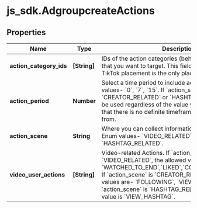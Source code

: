 # js_sdk.AdgroupcreateActions

## Properties
Name | Type | Description | Notes
------------ | ------------- | ------------- | -------------
**action_category_ids** | **[String]** | IDs of the action categories (behaviors) or hashtags that you want to target. This field is valid only when TikTok placement is the only placement selected. | [optional] 
**action_period** | **Number** | Select a time period to include actions from. Supported values- &#x60;0&#x60;, &#x60;7&#x60;, &#x60;15&#x60;. If &#x60;action_scene&#x60; is &#x60;CREATOR_RELATED&#x60; or &#x60;HASHTAG_RELATED&#x60;, 0 will be used regardless of the value you pass in. &#x60;0&#x60; means that there is no definite timeframe to select actions from. | [optional] 
**action_scene** | **String** | Where you can collect information about user actions. Enum values- &#x60;VIDEO_RELATED&#x60;, &#x60;CREATOR_RELATED&#x60;, &#x60;HASHTAG_RELATED&#x60;. | [optional] 
**video_user_actions** | **[String]** | Video-related Actions. If &#x60;action_scene&#x60; is &#x60;VIDEO_RELATED&#x60;, the allowed values are- &#x60;WATCHED_TO_END&#x60;,&#x60;LIKED&#x60;,&#x60;COMMENTED&#x60;,&#x60;SHARED&#x60;. If &#x60;action_scene&#x60; is &#x60;CREATOR_RELATED&#x60;, the allowed values are- &#x60;FOLLOWING&#x60;, &#x60;VIEW_HOMEPAGE&#x60;. If &#x60;action_scene&#x60; is &#x60;HASHTAG_RELATED&#x60;, the allowed value is &#x60;VIEW_HASHTAG&#x60;. | [optional] 
